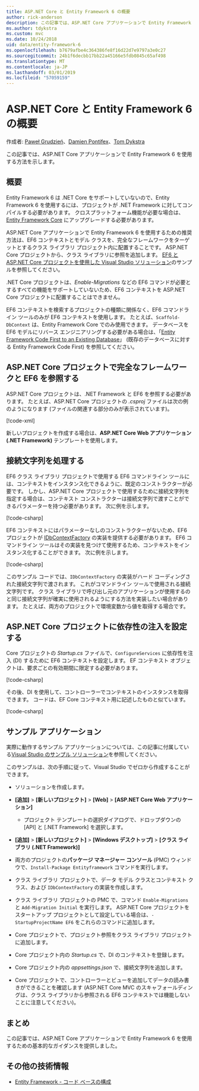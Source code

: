 ```yaml
---
title: ASP.NET Core と Entity Framework 6 の概要
author: rick-anderson
description: この記事では、ASP.NET Core アプリケーションで Entity Framework 6 を使用する方法を示します。
ms.author: tdykstra
ms.custom: mvc
ms.date: 10/24/2018
uid: data/entity-framework-6
ms.openlocfilehash: b7679afbe4c364386fe8f16d22d7e9797a3e0c27
ms.sourcegitcommit: 24b1f6decbb17bb22a45166e5fdb0845c65af498
ms.translationtype: MT
ms.contentlocale: ja-JP
ms.lasthandoff: 03/01/2019
ms.locfileid: "57059159"
---
```

# <a name="get-started-with-aspnet-core-and-entity-framework-6"></a>ASP.NET Core と Entity Framework 6 の概要

作成者: [Paweł Grudzień](https://github.com/pgrudzien12)、[Damien Pontifex](https://github.com/DamienPontifex)、[Tom Dykstra](https://github.com/tdykstra)

この記事では、ASP.NET Core アプリケーションで Entity Framework 6 を使用する方法を示します。

## <a name="overview"></a>概要

Entity Framework 6 は .NET Core をサポートしていないので、Entity Framework 6 を使用するには、プロジェクトが .NET Framework に対してコンパイルする必要があります。 クロスプラットフォーム機能が必要な場合は、[Entity Framework Core](/ef/) にアップグレードする必要があります。

ASP.NET Core アプリケーションで Entity Framework 6 を使用するための推奨方法は、EF6 コンテキストとモデル クラスを、完全なフレームワークをターゲットとするクラス ライブラリ プロジェクト内に配置することです。 ASP.NET Core プロジェクトから、クラス ライブラリに参照を追加します。 [EF6 と ASP.NET Core プロジェクトを使用した Visual Studio ソリューション](https://github.com/aspnet/Docs/tree/master/aspnetcore/data/entity-framework-6/sample/)のサンプルを参照してください。

.NET Core プロジェクトは、*Enable-Migrations* などの EF6 コマンドが必要とするすべての機能をサポートしていないため、EF6 コンテキストを ASP.NET Core プロジェクトに配置することはできません。

EF6 コンテキストを検索するプロジェクトの種類に関係なく、EF6 コマンドライン ツールのみが EF6 コンテキストを使用します。 たとえば、`Scaffold-DbContext` は、Entity Framework Core でのみ使用できます。 データベースを EF6 モデルにリバース エンジニアリングする必要がある場合は、「[Entity Framework Code First to an Existing Database](https://msdn.microsoft.com/jj200620)」 (既存のデータベースに対する Entity Framework Code First) を参照してください。

## <a name="reference-full-framework-and-ef6-in-the-aspnet-core-project"></a>ASP.NET Core プロジェクトで完全なフレームワークと EF6 を参照する

ASP.NET Core プロジェクトは、.NET Framework と EF6 を参照する必要があります。 たとえば、ASP.NET Core プロジェクトの *.csproj* ファイルは次の例のようになります (ファイルの関連する部分のみが表示されています)。

[!code-xml[](entity-framework-6/sample/MVCCore/MVCCore.csproj?range=3-9&highlight=2)]

新しいプロジェクトを作成する場合は、**ASP.NET Core Web アプリケーション (.NET Framework)** テンプレートを使用します。

## <a name="handle-connection-strings"></a>接続文字列を処理する

EF6 クラス ライブラリ プロジェクトで使用する EF6 コマンドライン ツールには、コンテキストをインスタンス化できるように、既定のコンストラクターが必要です。 しかし、ASP.NET Core プロジェクトで使用するために接続文字列を指定する場合は、コンテキスト コンストラクターは接続文字列で渡すことができるパラメーターを持つ必要があります。 次に例を示します。

[!code-csharp[](entity-framework-6/sample/EF6/SchoolContext.cs?name=snippet_Constructor)]

EF6 コンテキストにはパラメーターなしのコンストラクターがないため、EF6 プロジェクトが [IDbContextFactory](https://msdn.microsoft.com/library/hh506876) の実装を提供する必要があります。 EF6 コマンドライン ツールはその実装を見つけて使用するため、コンテキストをインスタンス化することができます。 次に例を示します。

[!code-csharp[](entity-framework-6/sample/EF6/SchoolContextFactory.cs?name=snippet_IDbContextFactory)]

このサンプル コードでは、`IDbContextFactory` の実装がハード コーディングされた接続文字列で渡されます。 これがコマンドライン ツールで使用される接続文字列です。 クラス ライブラリで呼び出し元のアプリケーションが使用するのと同じ接続文字列が確実に使用されるようにする方法を実装したい場合があります。 たとえば、両方のプロジェクトで環境変数から値を取得する場合です。

## <a name="set-up-dependency-injection-in-the-aspnet-core-project"></a>ASP.NET Core プロジェクトに依存性の注入を設定する

Core プロジェクトの *Startup.cs* ファイルで、`ConfigureServices` に依存性を注入 (DI) するために EF6 コンテキストを設定します。 EF コンテキスト オブジェクトは、要求ごとの有効期間に限定する必要があります。

[!code-csharp[](entity-framework-6/sample/MVCCore/Startup.cs?name=snippet_ConfigureServices&highlight=5)]

その後、DI を使用して、コントローラーでコンテキストのインスタンスを取得できます。 コードは、EF Core コンテキスト用に記述したものと似ています。

[!code-csharp[](entity-framework-6/sample/MVCCore/Controllers/StudentsController.cs?name=snippet_ContextInController)]

## <a name="sample-application"></a>サンプル アプリケーション

実際に動作するサンプル アプリケーションについては、この記事に付属している[Visual Studio のサンプル ソリューション](https://github.com/aspnet/Docs/tree/master/aspnetcore/data/entity-framework-6/sample/)を参照してください。

このサンプルは、次の手順に従って、Visual Studio でゼロから作成することができます。

* ソリューションを作成します。

* **[追加]** > **[新しいプロジェクト]** > **[Web]** > **[ASP.NET Core Web アプリケーション]**
  * プロジェクト テンプレートの選択ダイアログで、ドロップダウンの [API] と [.NET Framework] を選択します。

* **[追加]** > **[新しいプロジェクト]** > **[Windows デスクトップ]** > **[クラス ライブラリ (.NET Framework)]**

* 両方のプロジェクトの**パッケージ マネージャー コンソール** (PMC) ウィンドウで、`Install-Package Entityframework` コマンドを実行します。

* クラス ライブラリ プロジェクトで、データ モデル クラスとコンテキスト クラス、および `IDbContextFactory` の実装を作成します。

* クラス ライブラリ プロジェクトの PMC で、コマンド `Enable-Migrations` と `Add-Migration Initial` を実行します。 ASP.NET Core プロジェクトをスタートアップ プロジェクトとして設定している場合は、`-StartupProjectName EF6` をこれらのコマンドに追加します。

* Core プロジェクトで、プロジェクト参照をクラス ライブラリ プロジェクトに追加します。

* Core プロジェクト内の *Startup.cs* で、DI のコンテキストを登録します。

* Core プロジェクト内の *appsettings.json* で、接続文字列を追加します。

* Core プロジェクトで、コントローラーとビューを追加してデータの読み書きができることを確認します  (ASP.NET Core MVC のスキャフォールディングは、クラス ライブラリから参照される EF6 コンテキストでは機能しないことに注意してください)。

## <a name="summary"></a>まとめ

この記事では、ASP.NET Core アプリケーションで Entity Framework 6 を使用するための基本的なガイダンスを提供しました。

## <a name="additional-resources"></a>その他の技術情報

* [Entity Framework - コード ベースの構成](https://msdn.microsoft.com/data/jj680699.aspx)
